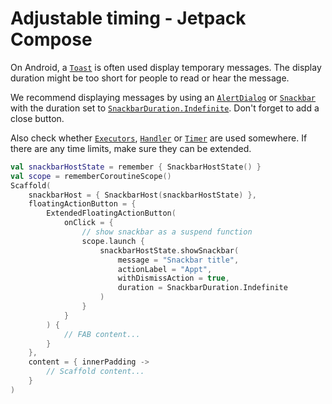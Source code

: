 # Adjustable timing - Jetpack Compose

On Android, a [`Toast`](https://developer.android.com/reference/android/widget/Toast) is often used display temporary messages. The display duration might be too short for people to read or hear the message.

We recommend displaying messages by using an [`AlertDialog`](https://developer.android.com/reference/kotlin/androidx/compose/material3/package-summary#AlertDialog(kotlin.Function0,kotlin.Function0,androidx.compose.ui.Modifier,kotlin.Function0,kotlin.Function0,kotlin.Function0,kotlin.Function0,androidx.compose.ui.graphics.Shape,androidx.compose.ui.graphics.Color,androidx.compose.ui.graphics.Color,androidx.compose.ui.graphics.Color,androidx.compose.ui.graphics.Color,androidx.compose.ui.unit.Dp,androidx.compose.ui.window.DialogProperties)) or [`Snackbar`](https://developer.android.com/reference/kotlin/androidx/compose/material3/package-summary#snackbar) with the duration set to [`SnackbarDuration.Indefinite`](https://developer.android.com/reference/kotlin/androidx/compose/material3/SnackbarDuration#Indefinite). Don't forget to add a close button.

Also check whether [`Executors`](https://developer.android.com/reference/java/util/concurrent/Executors), [`Handler`](https://developer.android.com/reference/android/os/Handler) or [`Timer`](https://developer.android.com/reference/java/util/Timer) are used somewhere. If there are any time limits, make sure they can be extended.

```kotlin
val snackbarHostState = remember { SnackbarHostState() }
val scope = rememberCoroutineScope()
Scaffold(
    snackbarHost = { SnackbarHost(snackbarHostState) },
    floatingActionButton = {
        ExtendedFloatingActionButton(
            onClick = {
                // show snackbar as a suspend function
                scope.launch {
                    snackbarHostState.showSnackbar(
                        message = "Snackbar title",
                        actionLabel = "Appt",
                        withDismissAction = true,
                        duration = SnackbarDuration.Indefinite
                    )
                }
            }
        ) {
            // FAB content...
        }
    },
    content = { innerPadding ->
        // Scaffold content...
    }
)
```
